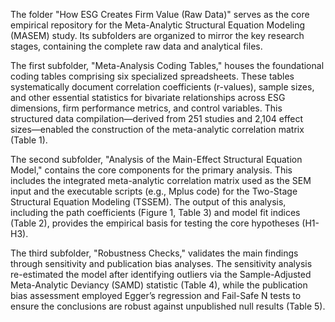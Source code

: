 The folder "How ESG Creates Firm Value (Raw Data)" serves as the core empirical repository for the Meta-Analytic Structural Equation Modeling (MASEM) study. Its subfolders are organized to mirror the key research stages, containing the complete raw data and analytical files.

The first subfolder, "Meta-Analysis Coding Tables," houses the foundational coding tables comprising six specialized spreadsheets. These tables systematically document correlation coefficients (r-values), sample sizes, and other essential statistics for bivariate relationships across ESG dimensions, firm performance metrics, and control variables. This structured data compilation—derived from 251 studies and 2,104 effect sizes—enabled the construction of the meta-analytic correlation matrix (Table 1).

The second subfolder, "Analysis of the Main-Effect Structural Equation Model," contains the core components for the primary analysis. This includes the integrated meta-analytic correlation matrix used as the SEM input and the executable scripts (e.g., Mplus code) for the Two-Stage Structural Equation Modeling (TSSEM). The output of this analysis, including the path coefficients (Figure 1, Table 3) and model fit indices (Table 2), provides the empirical basis for testing the core hypotheses (H1-H3).

The third subfolder, "Robustness Checks," validates the main findings through sensitivity and publication bias analyses. The sensitivity analysis re-estimated the model after identifying outliers via the Sample-Adjusted Meta-Analytic Deviancy (SAMD) statistic (Table 4), while the publication bias assessment employed Egger’s regression and Fail-Safe N tests to ensure the conclusions are robust against unpublished null results (Table 5).
